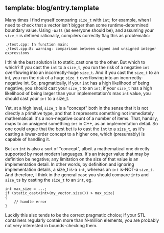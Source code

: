 template: blog/entry.template
---

Many times I find myself comparing `size_t` with `int`; for example, when I need
to check that a vector isn't bigger than some runtime-determined boundary value.
Using `-Wall` (as everyone should be), and assuming your `size_t` is defined
rationally, compilers correctly flag this as problematic:

```
./test.cpp: In function main:
./test.cpp:8: warning: comparison between signed and unsigned integer expressions
```

I think the best solution is to static_cast one to the other. But which to
which? If you cast the `int` to a `size_t`, you run the risk of a negative `int`
overflowing into an incorrectly-huge `size_t`. And if you cast the `size_t` to
an int, you run the risk of a huge `size_t` overflowing into an incorrectly-
negative int. So, pragmatically, if your `int` has a high likelihood of being
negative, you should cast your `size_t` to an `int`; if your `size_t` has a high
likelihood of being larger than your implementation's max `int` value, you
should cast your `int` to a size_t.

Yet, at a high level, `size_t` is a "concept" both in the sense that it is not
directly a primitive type, and that it represents something not immediately
mathematical: it's a non-negative count of a number of items. That, handily,
maps to an unsigned something `int` in C++, as an implementation detail. So one
could argue that the best bet is to cast the `int` to a `size_t`, as it's
casting a lower-order concept to a higher one, which (presumably) is capable of
handling it.

But an `int` is also a sort of "concept", albeit a mathematical one directly
supported by most modern languages. It's an integer value that may by definition
be negative; any limitation on the size of that value is an implementation
detail. In other words, by definition and ignoring implementation details, a
size_t is-a `int`, whereas an `int` is-NOT-a `size_t`. And therefore, I think in
the general case you should compare `int`s and `size_t`s by casting the `size_t`
to an `int`, eg.

```
int max_size = ...;
if (static_cast<int>(my_vector.size()) > max_size)
{
    // handle error
}
```

Luckily this also tends to be the correct pragmatic choice; if your STL
containers regularly contain more than N-million elements, you are probably not
very interested in bounds-checking them.
